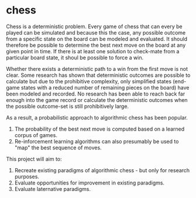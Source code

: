 # chess

Chess is a deterministic problem. Every game of chess that can every be played can be simulated and because this the case, any possible outcome from a specific state on the board can be modeled and evaluated.  It should therefore be possible to determine the best next move on the board at any given point in time.  If there is at least one solution to check-mate from a particular board state, it shoul be possible to force a win.

Whether there exists a deterministic path to a win from the first move is not clear.  Some research has shown that deterministic outcomes are possible to calculate but due to the prohibitive complexity, only simplified states (end-game states with a reduced number of remaining pieces on the board) have been modeled and recorded.  No research has been able to reach back far enough into the game record or calculate the deterministic outcomes when the possible outcome-set is still prohibitively large.

As a result, a probabilistic approach to algorithmic chess has been popular.  
1. The probability of the best next move is computed based on a learned corpus of games.
2. Re-inforcement learning algorithms can also presumably be used to "map" the best sequence of moves.

This project will aim to:
1. Recreate existing paradigms of algorithmic chess - but only for research purposes.
2. Evaluate opportunities for improvement in existing paradigms.
3. Evaluate laternative paradigms.
